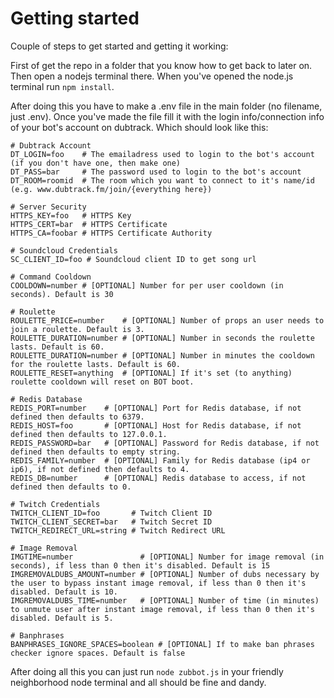 # Getting started
Couple of steps to get started and getting it working:

First of get the repo in a folder that you know how to get back to later on. Then open a nodejs terminal there.
When you've opened the node.js terminal run ```npm install```.

After doing this you have to make a .env file in the main folder (no filename, just .env).
Once you've made the file fill it with the login info/connection info of your bot's account on dubtrack. Which should look like this:
```
# Dubtrack Account
DT_LOGIN=foo    # The emailadress used to login to the bot's account (if you don't have one, then make one)
DT_PASS=bar     # The password used to login to the bot's account
DT_ROOM=roomid  # The room which you want to connect to it's name/id (e.g. www.dubtrack.fm/join/{everything here})

# Server Security
HTTPS_KEY=foo   # HTTPS Key
HTTPS_CERT=bar  # HTTPS Certificate
HTTPS_CA=foobar # HTTPS Certificate Authority

# Soundcloud Credentials
SC_CLIENT_ID=foo # Soundcloud client ID to get song url

# Command Cooldown
COOLDOWN=number # [OPTIONAL] Number for per user cooldown (in seconds). Default is 30

# Roulette
ROULETTE_PRICE=number    # [OPTIONAL] Number of props an user needs to join a roulette. Default is 3.
ROULETTE_DURATION=number # [OPTIONAL] Number in seconds the roulette lasts. Default is 60.
ROULETTE_DURATION=number # [OPTIONAL] Number in minutes the cooldown for the roulette lasts. Default is 60.
ROULETTE_RESET=anything  # [OPTIONAL] If it's set (to anything) roulette cooldown will reset on BOT boot.

# Redis Database
REDIS_PORT=number    # [OPTIONAL] Port for Redis database, if not defined then defaults to 6379.
REDIS_HOST=foo       # [OPTIONAL] Host for Redis database, if not defined then defaults to 127.0.0.1.
REDIS_PASSWORD=bar   # [OPTIONAL] Password for Redis database, if not defined then defaults to empty string.
REDIS_FAMILY=number  # [OPTIONAL] Family for Redis database (ip4 or ip6), if not defined then defaults to 4.
REDIS_DB=number      # [OPTIONAL] Redis database to access, if not defined then defaults to 0.

# Twitch Credentials
TWITCH_CLIENT_ID=foo       # Twitch Client ID
TWITCH_CLIENT_SECRET=bar   # Twitch Secret ID
TWITCH_REDIRECT_URL=string # Twitch Redirect URL

# Image Removal
IMGTIME=number               # [OPTIONAL] Number for image removal (in seconds), if less than 0 then it's disabled. Default is 15
IMGREMOVALDUBS_AMOUNT=number # [OPTIONAL] Number of dubs necessary by the user to bypass instant image removal, if less than 0 then it's disabled. Default is 10.
IMGREMOVALDUBS_TIME=number   # [OPTIONAL] Number of time (in minutes) to unmute user after instant image removal, if less than 0 then it's disabled. Default is 5.

# Banphrases
BANPHRASES_IGNORE_SPACES=boolean # [OPTIONAL] If to make ban phrases checker ignore spaces. Default is false
```

After doing all this you can just run ```node zubbot.js``` in your friendly neighborhood node terminal and all should be fine and dandy.
